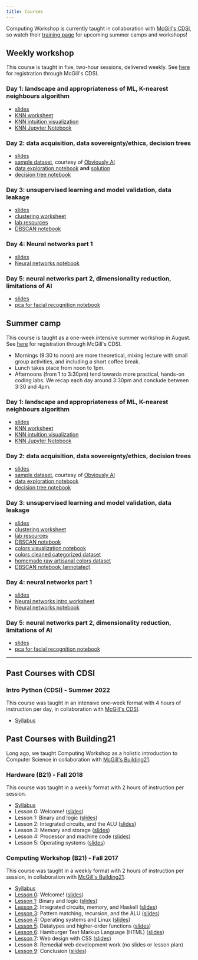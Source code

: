 ```yaml
---
title: Courses
---
```


Computing Workshop is currently taught in collaboration with [McGill's
CDSI][cdsi], so watch their [training page](https://www.mcgill.ca/cdsi/training)
for upcoming summer camps and workshops!

## Weekly workshop

This course is taught in five, two-hour sessions, delivered weekly.
See [here](https://www.mcgill.ca/cdsi/training/workshops) for registration through McGill's CDSI.

### Day 1: landscape and appropriateness of ML, K-nearest neighbours algorithm

- [slides][workshop-ml-1-slides]
- [KNN worksheet][workshop-ml-1-knn-worksheet]
- [KNN intuition visualization][knn-viz]
- [KNN Jupyter Notebook][workshop-ml-1-knn-notebook]

[workshop-ml-1-knn-worksheet]: /lessons/weekly-workshop/ml-1/knn-ws.pdf
[workshop-ml-1-knn-notebook]: /lessons/weekly-workshop/ml-1/knn.ipynb
[workshop-ml-1-slides]: https://docs.google.com/presentation/d/1Btgl_hL5unhLp2ltYn0PLuN_j1mvhvlB-nwDq6KrdhA/edit?usp=sharing

### Day 2: data acquisition, data sovereignty/ethics, decision trees

- [slides][workshop-ml-2-slides]
- [sample dataset][obvs-ai-sample-dataset], courtesy of [Obviously AI][obvs-ai]
- [data exploration notebook][workshop-ml-2-data-notebook]
  **and** [solution][workshop-ml-2-data-notebook-annotated]
- [decision tree notebook][workshop-ml-2-dt-notebook]

[workshop-ml-2-slides]: https://docs.google.com/presentation/d/1UjktsFn4s3s9NLhyLmf-GI3jES4cPHETspM_CqSGtmk/edit?usp=sharing
[workshop-ml-2-data-notebook]: /lessons/weekly-workshop/ml-2/data-exploration.ipynb
[workshop-ml-2-data-notebook-annotated]: /lessons/weekly-workshop/ml-2/data-exploration-annotated.ipynb
[workshop-ml-2-dt-notebook]: /lessons/weekly-workshop/ml-2/dt-student.ipynb

### Day 3: unsupervised learning and model validation, data leakage

- [slides][workshop-ml-3-slides]
- [clustering worksheet][workshop-ml-3-clustering]
- [lab resources](/lab.html)
- [DBSCAN notebook][workshop-ml-3-dbscan]

[workshop-ml-3-slides]: https://docs.google.com/presentation/d/1Hp63Kur_5dqCRW-lbRurrbp7DpgG9xt4uKw_7Q31mr4/edit?usp=drive_link
[workshop-ml-3-dbscan]: /lessons/weekly-workshop/ml-3/dbscan.ipynb
[workshop-ml-3-clustering]: /lessons/weekly-workshop/ml-3/kmeans.pdf
[workshop-ml-3-dbscan-annotated]: /lessons/weekly-workshop/ml-3/dbscan-annotated.ipynb

### Day 4: Neural networks part 1

- [slides][workshop-ml-4-slides]
- [Neural networks notebook][workshop-ml-4-notebook]

[workshop-ml-4-slides]: https://docs.google.com/presentation/d/1pzAHKhrj9Uf_Scwu59HDwv5_PEvGElxY2br-IdUy--o/edit?usp=drive_link
[workshop-ml-4-notebook]: /lessons/weekly-workshop/ml-4/nn.ipynb

### Day 5: neural networks part 2, dimensionality reduction, limitations of AI

- [slides][workshop-ml-5-slides]
- [pca for facial recognition notebook][workshop-ml-5-knn-pca-faces]

[workshop-ml-5-slides]: https://docs.google.com/presentation/d/1uCAVjyj0TP2zyY3nvXJ-48nxqCY4mYzx9bQn7-vhWwE/edit?usp=drive_link
[workshop-ml-5-knn-pca-faces]: /lessons/weekly-workshop/ml-5/knn-pca.ipynb

## Summer camp

This course is taught as a one-week intensive summer workshop in August.
See [here](https://www.mcgill.ca/cdsi/training/summer-camps/ml-pyt-summer-camp) for registration
through McGill's CDSI.

* Mornings (9:30 to noon) are more theoretical, mixing lecture with small group activities,
  and including a short coffee break.
* Lunch takes place from noon to 1pm.
* Afternoons (from 1 to 3:30pm) tend towards more practical, hands-on coding labs.
  We recap each day around 3:30pm and conclude between 3:30 and 4pm.

### Day 1: landscape and appropriateness of ML, K-nearest neighbours algorithm

- [slides][summercamp-ml-1-slides]
- [KNN worksheet][summercamp-ml-1-knn-worksheet]
- [KNN intuition visualization][knn-viz]
- [KNN Jupyter Notebook][summercamp-ml-1-knn-notebook]

[summercamp-ml-1-knn-worksheet]: /lessons/W19/knn-ws/writeup.pdf
[summercamp-ml-1-knn-notebook]: /lessons/summer-camp/ml-1/knn.ipynb
[summercamp-ml-1-slides]: https://docs.google.com/presentation/d/1HPX_dDdq_tMKsSaqjmvoTqh4r4DxmODASyIzSlKiaOU/edit?usp=drive_link

### Day 2: data acquisition, data sovereignty/ethics, decision trees

- [slides][summercamp-ml-2-slides]
- [sample dataset][obvs-ai-sample-dataset], courtesy of [Obviously AI][obvs-ai]
- [data exploration notebook][summercamp-ml-2-data-notebook]
  <!-- **and** [solution][summercamp-ml-2-data-notebook-annotated] -->
- [decision tree notebook][summercamp-ml-2-dt-notebook]

[summercamp-ml-2-slides]: https://docs.google.com/presentation/d/1FJwdCfXMwtBRp-3P6YnMg2X5WXXWYmLhU_-b8199FDg/edit?usp=drive_link
[summercamp-ml-2-data-notebook]: /lessons/summer-camp/ml-2/data-exploration.ipynb
[summercamp-ml-2-data-notebook-annotated]: /lessons/summer-camp/ml-2/data-exploration-annotated.ipynb
[summercamp-ml-2-dt-notebook]: /lessons/summer-camp/ml-2/dt-student.ipynb

### Day 3: unsupervised learning and model validation, data leakage

- [slides][summercamp-ml-3-slides]
- [clustering worksheet][summercamp-ml-3-clustering]
- [lab resources](/lab.html)
- [DBSCAN notebook][summercamp-ml-3-dbscan]
- [colors visualization notebook][summercamp-ml-3-colors-viz]
- [colors cleaned categorized dataset](https://files.jerrington.me/colors-cleaned-categorized.csv)
- [homemade raw artisanal colors dataset](https://files.jerrington.me/colors.zip)
- [DBSCAN notebook (annotated)][summercamp-ml-3-dbscan-annotated]

[summercamp-ml-3-slides]: https://docs.google.com/presentation/d/1XX91RAjzDHdGk5pNOl_8sxc7d1JE0CnjBUDAfIfCX1Q/edit?usp=drive_link
[summercamp-ml-3-dbscan]: /lessons/summer-camp/ml-3/dbscan.ipynb
[summercamp-ml-3-clustering]: /lessons/summer-camp/ml-3/kmeans.pdf
[summercamp-ml-3-colors-viz]: /lessons/summer-camp/ml-3/colors-visualization-clustering.ipynb
[summercamp-ml-3-dbscan-annotated]: /lessons/summer-camp/ml-3/dbscan-annotated.ipynb

### Day 4: neural networks part 1

- [slides][summercamp-ml-4-slides]
- [Neural networks intro worksheet][summercamp-ml-4-nn-worksheet]
- [Neural networks notebook][summercamp-ml-4-notebook]

[summercamp-ml-4-slides]: https://docs.google.com/presentation/d/1t-wC-AFdgYO_NQkr7kXyuUfc3eLTXe8WoRTndhL0azQ/edit?usp=drive_link
[summercamp-ml-4-notebook]: /lessons/summer-camp/ml-4/nn.ipynb
[summercamp-ml-4-nn-worksheet]: /lessons/summer-camp/ml-4/nn-intro-ws.pdf

### Day 5: neural networks part 2, dimensionality reduction, limitations of AI

- [slides][summercamp-ml-5-slides]
- [pca for facial recognition notebook][summercamp-ml-5-knn-pca-faces]

[summercamp-ml-5-slides]: https://docs.google.com/presentation/d/1toeio1vDHTO1nNIwsRYEBZIKBC7pqt1l8YxwxzgeErY/edit?usp=drive_link
[summercamp-ml-5-knn-pca-faces]: /lessons/summer-camp/ml-5/knn-pca.ipynb

<!--
## Weekly series

This course is taught as a series of five, two-hour workshops, weekly.
See [here](https://www.mcgill.ca/cdsi/training/workshops) for registration through McGill's CDSI.
The weekly series is essentially a condensed form of the summer camp, focusing (a bit) more on
direct instruction vs student-centered exploration and lab-time.

### Day 1: landscape and appropriateness of ML, K-nearest neighbours algorithm

- [slides][f24-ml-1-slides]
- [KNN Jupyter Notebook][f24-ml-1-knn-notebook]
- [KNN intuition visualization][knn-viz]

[f24-ml-1-knn-notebook]: /lessons/F24/ml-1/knn.ipynb
[f24-ml-1-slides]: https://docs.google.com/presentation/d/1GYcDmSJ6RLc0_BFtfUJoNZ7181qg2211m1nVplJyi38/edit?usp=sharing


-->

---

## Past Courses with CDSI

### Intro Python (CDSI) - Summer 2022

This course was taught in an intensive one-week format with 4 hours of instruction per day, in
collaboration with [McGill's CDSI][cdsi].

* [Syllabus](lessons/S22-CDSI/syllabus/syllabus.pdf)

## Past Courses with Building21

Long ago, we taught Computing Workshop as a holistic introduction to Computer Science in
collaboration with [McGill's Building21][b21].

### Hardware (B21) - Fall 2018

This course was taught in a weekly format with 2 hours of instruction per session.

* [Syllabus](lessons/F18/hw-syllabus/hw-syllabus.pdf)
* Lesson 0:
  Welcome!
  ([slides](https://docs.google.com/presentation/d/1dfmHvNf-lHQFAkwUlQ92UpAjd7SjuiYi4xnjvChUStQ/edit?usp=sharing))
* Lesson 1:
  Binary and logic
  ([slides](https://docs.google.com/presentation/d/1E7vCu53vvqF00CHJlvQr_GBDaX4kGw33G6_KvxLBG-Y/edit?usp=sharing))
* Lesson 2:
  Integrated circuits, and the ALU
  ([slides](https://docs.google.com/presentation/d/1Wr165Sk7ABxGHdyIMybjO5VV4ZwEIqNUd7d7Pj2NMT4/edit?usp=sharing))
* Lesson 3:
  Memory and storage
  ([slides](https://docs.google.com/presentation/d/1-Y3xV8i5ZOQZRG5Bojbj4fAhGLlr7twlbJNGc-RIMGU/edit?usp=sharing))
* Lesson 4:
  Processor and machine code
  ([slides](https://docs.google.com/presentation/d/144ubTBMUBTgd4rN_nInLVQ-ofp20_tJRE_MkgXgyMrI/edit?usp=sharing))
* Lesson 5: Operating systems
  ([slides](https://docs.google.com/presentation/d/1hehTrS_bif7IcSZ5yxxYBHyq69-VKXZb0oxvZ5OAVkI/edit?usp=sharing))

### Computing Workshop (B21) - Fall 2017

This course was taught in a weekly format with 2 hours of instruction per session, in collaboration
with [McGill's Building21][b21].

* [Syllabus](/lessons/F17/syllabus/syllabus.pdf)
* [Lesson 0](/lessons/F17/0/plan/0-lp.pdf): Welcome! ([slides](/lessons/F17/0/slides.pdf))
* [Lesson 1](/lessons/F17/1/plan/1-lp.pdf): Binary and logic ([slides](/lessons/F17/1/slides.pdf))
* [Lesson 2](/lessons/F17/2/plan/2-lp.pdf): Integrated circuits, memory, and Haskell ([slides](/lessons/F17/2/slides.pdf))
* [Lesson 3](/lessons/F17/3/plan/3-lp.pdf): Pattern matching, recursion, and the ALU ([slides](/lessons/F17/3/slides.pdf))
* [Lesson 4](/lessons/F17/4/plan/4-lp.pdf): Operating systems and Linux ([slides](/lessons/F17/4/slides.pdf))
* [Lesson 5](/lessons/F17/5/plan/5-lp.pdf): Datatypes and higher-order functions ([slides](/lessons/F17/5/slides.pdf))
* [Lesson 6](/lessons/F17/6/plan/6-lp.pdf): Hamburger Text Markup Language (HTML) ([slides](/lessons/F17/6/slides.pdf))
* [Lesson 7](/lessons/F17/7/plan/7-lp.pdf): Web design with CSS ([slides](/lessons/F17/7/slides.pdf))
* Lesson 8: Remedial web development work (no slides or lesson plan)
* [Lesson 9](/lessons/F17/9/plan/9-lp.pdf): Conclusion ([slides](/lessons/F17/9/slides.pdf))

<!--

### Machine Learning (B21) - Winter 2019

This course was taught in a weekly format with 2 hours of instruction per session, in collaboration
with [McGill's Building21][b21].

* [Syllabus](lessons/W19/ml-syllabus/ml-syllabus.pdf)

* Lesson 0:
  Welcome!
  ([Types and values worksheet](/lessons/W19/ml-0/types-values-ws/types-values.pdf))
  ([slides](https://docs.google.com/presentation/d/1OeCWPHMiCmeqb4pNvjtBwCj8l-Sp_nD3nDZtQQasEn8/edit?usp=sharing))

* Lesson 1:
  _K_ nearest neighbours
  ([slides](https://docs.google.com/presentation/d/1abKR8gYCag979SVAb_cOKIlORxIOHbSiPmbarPNQsQQ/edit?usp=sharing))
  ([Types and values recap](/lessons/W19/ml-1/co-teaching-act/co-teach1.pdf))
  ([Data structures recap](/lessons/W19/ml-1/co-teaching-act/co-teach2.pdf))
  ([KNN worksheet](/lessons/W19/ml-1/knn-ws/writeup.pdf))
  ([KNN interactive web site](http://vision.stanford.edu/teaching/cs231n-demos/knn/))
  ([KNN Jupyter Notebook](/lessons/W19/ml-1/knn.ipynb))

* Lesson 2:
  Decision trees
  ([slides](https://docs.google.com/presentation/d/1QwolwdwSXFLinDE1L2AJzovx0ClOxEPFbdSpKpV7EZQ/edit?usp=sharing))
  ([Decision trees notebook](/lessons/W19/ml-2/dt.ipynb))
  ([Decision tree visualization](/lessons/W19/ml-2/graphviz/tree.pdf))

* Lesson 3:
  Neural networks
  ([slides](https://docs.google.com/presentation/d/1IBIppvrsLAwGo2z-5Hs51TgCHdCa5lowqvv-v8fWs0A/edit?usp=sharing))
  ([Neural network notebook](/lessons/W19/ml-3/nn-script.ipynb))
  ([Neural network POGIL](/lessons/W19/ml-3/friday-plans/friday-plans.pdf))

* Lesson 4:
  Neural networks, and coding lab
  ([slides](https://docs.google.com/presentation/d/1F7SnBonyo4Y-g0wy4q57ROGxWpGPKU8MUbz_mdCjVFo/edit?usp=sharing))
  ([lab resources](/lab.html))

* Lesson 5:
  Unsupervised learning and ML ethics
  ([slides](https://docs.google.com/presentation/d/1MXyNmFI9Ly35TSt_5TsH7a-Fg6KT70s2qSOYoyggmwE/edit?usp=sharing))
  ([lab resources](/lab.html))
  ([K-means POGIL](/lessons/W19/ml-5/k-means-ws/writeup.pdf))

### Software (B21) - Fall 2018 {#machine-learning}

This course was taught in a weekly format with 2 hours of instruction per session, in collaboration
with [McGill's Building21][b21].

* [Syllabus](lessons/F18/sw-syllabus/sw-syllabus.pdf)

* Lesson 0:
  Welcome!
  ([slides](https://drive.google.com/open?id=1No5DSVTOAfBVyu0Sxi5tdIdtrPMd7U6rsITYQnueK9o))
* Lesson 1:
  _K_ nearest neighbours
  ([slides](https://drive.google.com/open?id=1rn4q62LTCXTlGJCQFFCIpGz9xnwZKi1NGnxTsUezE4g))
* Lesson 2:
  Decision trees
  ([slides](https://drive.google.com/open?id=1KUip52Bvoot7ayMAHcpK3_Pe0SlL8Kar5mECoHIHSGk))

  ([Jupyter notebook on Python basics](lessons/F18/sw-2/python-crash-course-script.ipynb))

  ([Jupyter notebook on decision trees](lessons/F18/sw-2/dt.ipynb))

* Lesson 3:
  Neural networks.
  ([slides](https://docs.google.com/presentation/d/1mjdIchMWsUMWdFBPWetouW9kUKgva0fErlHUi9R4zM8/edit?usp=sharing))

  ([Jupyter notebook on neural nets](lessons/F18/sw-3/nn-script.ipynb))

* Lesson 4:
  Applications of machine learning and coding lab
  ([slides](https://docs.google.com/presentation/d/1nPxfrCoyOjLk6PcI6zP3DEvOpWUSLTci19zRBCewwiI/edit?usp=sharing))

  ([Jhave's presentation slides](lessons/F18/sw-4/jhave-slides.pdf))

  ([Lab resources](/lab.html))

* Lesson 5:
  Unsupervised learning and ethical problems of machine learning.
  ([slides](https://docs.google.com/presentation/d/1dahzC6YTbW-lYf6nqx69S8Pm_TFM64WrwDcaF7Capik/edit?usp=sharing))

  ([POGIL on clustering](lessons/F18/sw-5/k-means-ws/writeup.pdf))

  ([Specification gaming](https://docs.google.com/spreadsheets/u/1/d/e/2PACX-1vRPiprOaC3HsCf5Tuum8bRfzYUiKLRqJmbOoC-32JorNdfyTiRRsR7Ea5eWtvsWzuxo8bjOxCG84dAg/pubhtml))

-->

[cdsi]: https://mcgill.ca/cdsi
[b21]: https://building21.ca/
[obvs-ai]: https://www.obviously.ai/post/data-cleaning-in-machine-learning
[obvs-ai-sample-dataset]: https://drive.google.com/file/d/1hQbtKp4yohNfW0elt6JnWsQ2QxuWA60t/view
[knn-viz]: http://vision.stanford.edu/teaching/cs231n-demos/knn/
